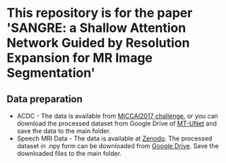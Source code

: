 # This repository is for the paper 'SANGRE: a Shallow Attention Network Guided by Resolution Expansion for MR Image Segmentation'

## Data preparation
* ACDC - The data is available from [MICCAI2017 challenge](https://www.creatis.insa-lyon.fr/Challenge/acdc/miccai_results.html), or you can download the processed dataset from Google Drive of [MT-UNet](https://drive.google.com/file/d/13qYHNIWTIBzwyFgScORL2RFd002vrPF2/view) and save the data to the main folder.
* Speech MRI Data - The data is available at [Zenodo](https://zenodo.org/records/10046815). The processed dataset in .npy form can be downloaded from [Google Drive](https://drive.google.com/drive/folders/10UNyLpLS5lcD4siWc9CIg1GSR5Gp-b-R?usp=drive_link). Save the downloaded files to the main folder.
  

